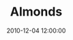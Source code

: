 ---
layout: playlist
title: "Almonds"
date: 2010-12-04 12:00:00
tracks:
  - { name: "Out Of Time", artist: "The Dutchess & The Duke" }
  - { name: "I’ll Be Loving You", artist: "The King Khan & BBQ Show" }
  - { name: "Rivers", artist: "Destroyer" }
  - { name: "Rococo Zephyr", artist: "Bill Callahan" }
  - { name: "Gore Veil", artist: "The Deadly Snakes	Porcella" }
  - { name: "Don't Haunt This Place", artist: "The Rural Alberta Advantage" }
  - { name: "Tallahassee", artist: "The Mountain Goats" }
  - { name: "She's The One", artist: "Caribou" }
  - { name: "Strangers", artist: "The Dutchess & The Duke" }
---